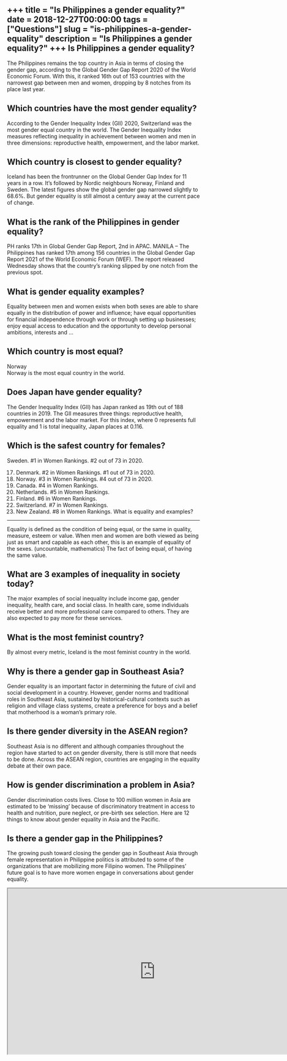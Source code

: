 +++
title = "Is Philippines a gender equality?"
date = 2018-12-27T00:00:00
tags = ["Questions"]
slug = "is-philippines-a-gender-equality"
description = "Is Philippines a gender equality?"
+++
Is Philippines a gender equality?
---------------------------------

The Philippines remains the top country in Asia in terms of closing the gender gap, according to the Global Gender Gap Report 2020 of the World Economic Forum. With this, it ranked 16th out of 153 countries with the narrowest gap between men and women, dropping by 8 notches from its place last year.

Which countries have the most gender equality?
----------------------------------------------

According to the Gender Inequality Index (GII) 2020, Switzerland was the most gender equal country in the world. The Gender Inequality Index measures reflecting inequality in achievement between women and men in three dimensions: reproductive health, empowerment, and the labor market.

Which country is closest to gender equality?
--------------------------------------------

Iceland has been the frontrunner on the Global Gender Gap Index for 11 years in a row. It’s followed by Nordic neighbours Norway, Finland and Sweden. The latest figures show the global gender gap narrowed slightly to 68.6%. But gender equality is still almost a century away at the current pace of change.

What is the rank of the Philippines in gender equality?
-------------------------------------------------------

PH ranks 17th in Global Gender Gap Report, 2nd in APAC. MANILA – The Philippines has ranked 17th among 156 countries in the Global Gender Gap Report 2021 of the World Economic Forum (WEF). The report released Wednesday shows that the country’s ranking slipped by one notch from the previous spot.

What is gender equality examples?
---------------------------------

Equality between men and women exists when both sexes are able to share equally in the distribution of power and influence; have equal opportunities for financial independence through work or through setting up businesses; enjoy equal access to education and the opportunity to develop personal ambitions, interests and …

Which country is most equal?
----------------------------

Norway  
Norway is the most equal country in the world.

Does Japan have gender equality?
--------------------------------

The Gender Inequality Index (GII) has Japan ranked as 19th out of 188 countries in 2019. The GII measures three things: reproductive health, empowerment and the labor market. For this index, where 0 represents full equality and 1 is total inequality, Japan places at 0.116.

Which is the safest country for females?
----------------------------------------

Sweden. #1 in Women Rankings. #2 out of 73 in 2020.

17. Denmark. #2 in Women Rankings. #1 out of 73 in 2020.
18. Norway. #3 in Women Rankings. #4 out of 73 in 2020.
19. Canada. #4 in Women Rankings.
20. Netherlands. #5 in Women Rankings.
21. Finland. #6 in Women Rankings.
22. Switzerland. #7 in Women Rankings.
23. New Zealand. #8 in Women Rankings.
What is equality and examples?
------------------------------

Equality is defined as the condition of being equal, or the same in quality, measure, esteem or value. When men and women are both viewed as being just as smart and capable as each other, this is an example of equality of the sexes. (uncountable, mathematics) The fact of being equal, of having the same value.

What are 3 examples of inequality in society today?
---------------------------------------------------

The major examples of social inequality include income gap, gender inequality, health care, and social class. In health care, some individuals receive better and more professional care compared to others. They are also expected to pay more for these services.

What is the most feminist country?
----------------------------------

By almost every metric, Iceland is the most feminist country in the world.

Why is there a gender gap in Southeast Asia?
--------------------------------------------

Gender equality is an important factor in determining the future of civil and social development in a country. However, gender norms and traditional roles in Southeast Asia, sustained by historical-cultural contexts such as religion and village class systems, create a preference for boys and a belief that motherhood is a woman’s primary role.

Is there gender diversity in the ASEAN region?
----------------------------------------------

Southeast Asia is no different and although companies throughout the region have started to act on gender diversity, there is still more that needs to be done. Across the ASEAN region, countries are engaging in the equality debate at their own pace.

How is gender discrimination a problem in Asia?
-----------------------------------------------

Gender discrimination costs lives. Close to 100 million women in Asia are estimated to be ‘missing’ because of discriminatory treatment in access to health and nutrition, pure neglect, or pre-birth sex selection. Here are 12 things to know about gender equality in Asia and the Pacific.

Is there a gender gap in the Philippines?
-----------------------------------------

The growing push toward closing the gender gap in Southeast Asia through female representation in Philippine politics is attributed to some of the organizations that are mobilizing more Filipino women. The Philippines’ future goal is to have more women engage in conversations about gender equality.

<iframe allow="accelerometer; autoplay; clipboard-write; encrypted-media; gyroscope; picture-in-picture" allowfullscreen="" class="__youtube_prefs__  epyt-is-override  no-lazyload" data-no-lazy="1" data-origheight="433" data-origwidth="770" data-skipgform_ajax_framebjll="" height="433" id="_ytid_54176" loading="lazy" src="https://www.youtube.com/embed/hLnbFhPrz_I?enablejsapi=1&autoplay=0&cc_load_policy=0&cc_lang_pref=&iv_load_policy=1&loop=0&modestbranding=0&rel=1&fs=1&playsinline=0&autohide=2&theme=dark&color=red&controls=1&" title="YouTube player" width="770"></iframe>